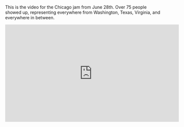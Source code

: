 This is the video for the Chicago jam from June 28th. Over 75 people showed up, representing everywhere from Washington, Texas, Virginia, and everywhere in between.

<iframe width="560" height="315" src="https://www.youtube.com/embed/A3S-JaNcqYQ" frameborder="0" allow="accelerometer; autoplay; encrypted-media; gyroscope; picture-in-picture" allowfullscreen></iframe>